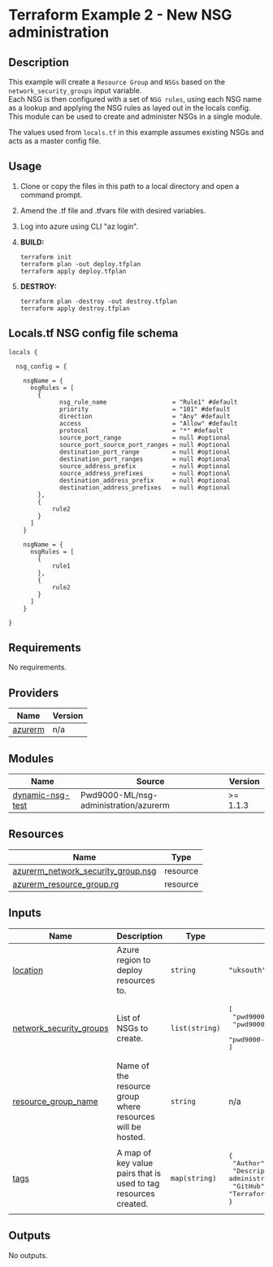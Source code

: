 # Terraform Example 2 - New NSG administration

## Description

This example will create a `Resource Group` and `NSGs` based on the `network_security_groups` input variable.  
Each NSG is then configured with a set of `NSG rules`, using each NSG name as a lookup and applying the NSG rules as layed out in the locals config.  
This module can be used to create and administer NSGs in a single module.

The values used from `locals.tf` in this example assumes existing NSGs and acts as a master config file.  

## Usage

1. Clone or copy the files in this path to a local directory and open a command prompt.
2. Amend the .tf file and .tfvars file with desired variables.
3. Log into azure using CLI "az login".
4. **BUILD:**

    ```hcl
    terraform init
    terraform plan -out deploy.tfplan
    terraform apply deploy.tfplan
    ```

5. **DESTROY:**

    ```hcl
    terraform plan -destroy -out destroy.tfplan
    terraform apply destroy.tfplan
    ```

## Locals.tf NSG config file schema

```hcl
locals {

  nsg_config = {

    nsgName = {
      nsgRules = [
        {
              nsg_rule_name                  = "Rule1" #default
              priority                       = "101" #default
              direction                      = "Any" #default
              access                         = "Allow" #default
              protocol                       = "*" #default
              source_port_range              = null #optional
              source_port_source_port_ranges = null #optional
              destination_port_range         = null #optional
              destination_port_ranges        = null #optional
              source_address_prefix          = null #optional
              source_address_prefixes        = null #optional
              destination_address_prefix     = null #optional
              destination_address_prefixes   = null #optional
        },
        {
            rule2
        }
      ]
    }

    nsgName = {
      nsgRules = [
        {
            rule1
        },
        {
            rule2
        }
      ]
    }

}
```

<!-- BEGIN_TF_DOCS -->
## Requirements

No requirements.

## Providers

| Name | Version |
|------|---------|
| <a name="provider_azurerm"></a> [azurerm](#provider\_azurerm) | n/a |

## Modules

| Name | Source | Version |
|------|--------|---------|
| <a name="module_dynamic-nsg-test"></a> [dynamic-nsg-test](#module\_dynamic-nsg-test) | Pwd9000-ML/nsg-administration/azurerm | >= 1.1.3 |

## Resources

| Name | Type |
|------|------|
| [azurerm_network_security_group.nsg](https://registry.terraform.io/providers/hashicorp/azurerm/latest/docs/resources/network_security_group) | resource |
| [azurerm_resource_group.rg](https://registry.terraform.io/providers/hashicorp/azurerm/latest/docs/resources/resource_group) | resource |

## Inputs

| Name | Description | Type | Default | Required |
|------|-------------|------|---------|:--------:|
| <a name="input_location"></a> [location](#input\_location) | Azure region to deploy resources to. | `string` | `"uksouth"` | no |
| <a name="input_network_security_groups"></a> [network\_security\_groups](#input\_network\_security\_groups) | List of NSGs to create. | `list(string)` | <pre>[<br>  "pwd9000-subnet1-nsg",<br>  "pwd9000-subnet2-nsg",<br>  "pwd9000-subnet3-nsg"<br>]</pre> | no |
| <a name="input_resource_group_name"></a> [resource\_group\_name](#input\_resource\_group\_name) | Name of the resource group where resources will be hosted. | `string` | n/a | yes |
| <a name="input_tags"></a> [tags](#input\_tags) | A map of key value pairs that is used to tag resources created. | `map(string)` | <pre>{<br>  "Author": "Marcel Lupo",<br>  "Description": "NSG administration module.",<br>  "GitHub": "https://registry.terraform.io/modules/Pwd9000-ML/nsg-administration/azurerm/latest",<br>  "Terraform": "True"<br>}</pre> | no |

## Outputs

No outputs.
<!-- END_TF_DOCS -->